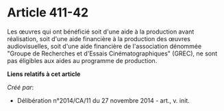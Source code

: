 # Article 411-42

Les œuvres qui ont bénéficié soit d'une aide à la production avant réalisation, soit d'une aide financière à la production
des œuvres audiovisuelles, soit d'une aide financière de l'association dénommée "Groupe de Recherches et d'Essais
Cinématographiques" (GREC), ne sont pas éligibles aux aides au programme de production.

**Liens relatifs à cet article**

_Créé par_:

  - Délibération n°2014/CA/11 du 27 novembre 2014 - art., v. init.

